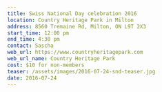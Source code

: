 ```yaml
---
title: Swiss National Day celebration 2016
location: Country Heritage Park in Milton
address: 8560 Tremaine Rd, Milton, ON L9T 2X3
start_time: 12:00 pm
end_time: 4:30 pm
contact: Sascha
web_url: https://www.countryheritagepark.com
web_url_name: Country Heritage Park
cost: $10 for non-members
teaser: /assets/images/2016-07-24-snd-teaser.jpg
date: 2016-07-24
---
```

